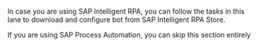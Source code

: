 In case you are using SAP Intelligent RPA, you can follow the tasks in this lane to download and configure bot from SAP Intelligent RPA Store.

If you are using SAP Process Automation, you can skip this section entirely